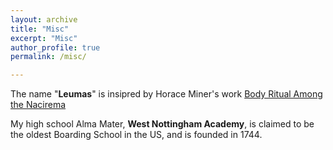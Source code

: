 ```yaml
---
layout: archive
title: "Misc"
excerpt: "Misc"
author_profile: true
permalink: /misc/

---
```

The name "$\textbf{Leumas}$" is insipred by Horace Miner's work [Body Ritual Among the Nacirema](https://www.sfu.ca/~palys/Miner-1956-BodyRitualAmongTheNacirema.pdf)

My high school Alma Mater, $\textbf{West Nottingham Academy}$, is claimed to be the oldest Boarding School in the US, and is founded in 1744.